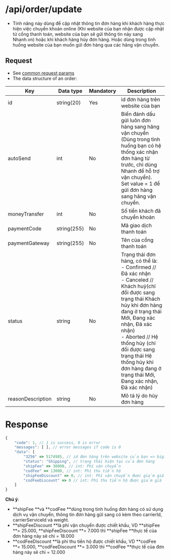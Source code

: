 # /api/order/update
- Tính năng này dùng để cập nhật thông tin đơn hàng khi khách hàng thực hiện việc chuyển khoản online (Khi website của bạn nhận được cập nhật từ cổng thanh toán, website của bạn sẽ gửi thông tin này sang Nhanh.vn) hoặc khi khách hàng hủy đơn hàng. Hoặc dùng trong tình huống website của bạn muốn gửi đơn hàng qua các hãng vận chuyển.

## Request  
- See [common request params](/api.md#request)
- The data structure of an order: 

Key | Data type | Mandatory | Description
---- | ------|------|-----
id | string(20) | Yes | id đơn hàng trên website của bạn
autoSend | int | No | Biến đánh dấu gửi luôn đơn hàng sang hãng vận chuyển (Dùng trong tình huống bạn có hệ thống xác nhận đơn hàng từ trước, chỉ dùng Nhanh để hỗ trợ vận chuyển).<br>Set value = 1 để gửi đơn hàng sang hãng vận chuyển.
moneyTransfer | int | No | Số tiền khách đã chuyển khoản
paymentCode | string(255) | No | Mã giao dịch thanh toán
paymentGateway | string(255) | No | Tên của cổng thanh toán
status | string | No | Trạng thái đơn hàng, có thể là:<br>-  Confirmed // Đã xác nhận<br>- Canceled // Khách huỷ(chỉ đổi được sang trạng thái Khách hủy khi đơn hàng đang ở trạng thái Mới, Đang xác nhận, Đã xác nhận)<br>- Aborted // Hệ thống hủy (chỉ đổi được sang trạng thái Hệ thống hủy khi đơn hàng đang ở trạng thái Mới, Đang xác nhận, Đã xác nhận)
reasonDescription | string | No | Mô tả lý do hủy đơn hàng

# Response
```js
{
	"code": 1, // 1 is success, 0 is error
	"messages": [ ], // error messages if code is 0
	"data": [
		"3256" => 5174985, // id đơn hàng trên website của bạn => bigint: order id of Nhanh.vn
		"status": "Shipping", // trạng thái hiện tại của đơn hàng
		"shipFee" => 30000, // int: Phí vận chuyển
		"codFee" => 13000, // int: Phí thu tiền hộ
		"shipFeeDiscount" => 0, // int: Phí vận chuyển được giảm giá
		"codFeeDiscount" => 0 // int: Phí thu tiền hộ được giảm giá
	]
}
```
**Chú ý**: 
- **shipFee **và **codFee **dùng trong tình huống đơn hàng có sử dụng dịch vụ vận chuyển, thông tin đơn hàng gửi sang có kèm theo carrierId, carrierServiceId và weight.
- **shipFeeDiscount **là phí vận chuyển được chiết khấu, VD **shipFee **= 25.000, **shipFeeDiscount **= 7.000 thì **shipFee **thực tế của đơn hàng này sẽ chỉ = 18.000
- **codFeeDiscount **là phí thu tiền hộ được chiết khấu, VD **codFee **= 15.000, **codFeeDiscount **= 3.000 thì **codFee **thực tế của đơn hàng này sẽ chỉ = 12.000




